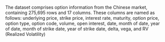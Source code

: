 The dataset comprises option information from the Chinese market, containing 275,695 rows and 17 columns. 
These columns are named as follows: underlying price, strike price, interest rate, maturity, option price, 
option type, option code, volume, open interest, date, month of date, year of date, month of strike date, 
year of strike date, delta, vega, and RV (Realized Volatility)
